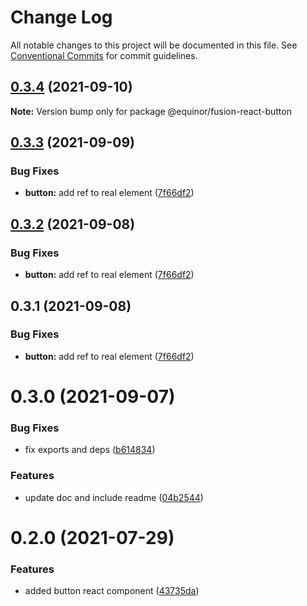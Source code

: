 # Change Log

All notable changes to this project will be documented in this file.
See [Conventional Commits](https://conventionalcommits.org) for commit guidelines.

## [0.3.4](https://github.com/equinor/fusion-react-components/compare/@equinor/fusion-react-button@0.3.3...@equinor/fusion-react-button@0.3.4) (2021-09-10)

**Note:** Version bump only for package @equinor/fusion-react-button





## [0.3.3](https://github.com/equinor/fusion-react-components/compare/@equinor/fusion-react-button@0.3.2...@equinor/fusion-react-button@0.3.3) (2021-09-09)


### Bug Fixes

* **button:** add ref to real element ([7f66df2](https://github.com/equinor/fusion-react-components/commit/7f66df277a5bab2f05f3d7e0ecf95e2d18bc1b8a))





## [0.3.2](https://github.com/equinor/fusion-react-components/compare/@equinor/fusion-react-button@0.3.1...@equinor/fusion-react-button@0.3.2) (2021-09-08)


### Bug Fixes

* **button:** add ref to real element ([7f66df2](https://github.com/equinor/fusion-react-components/commit/7f66df277a5bab2f05f3d7e0ecf95e2d18bc1b8a))





## 0.3.1 (2021-09-08)


### Bug Fixes

* **button:** add ref to real element ([7f66df2](https://github.com/equinor/fusion-react-components/commit/7f66df277a5bab2f05f3d7e0ecf95e2d18bc1b8a))





# 0.3.0 (2021-09-07)


### Bug Fixes

* fix exports and deps ([b614834](https://github.com/equinor/fusion-react-components/commit/b614834c32db4fbb9b06407e53557109128ec95b))


### Features

* update doc and include readme ([04b2544](https://github.com/equinor/fusion-react-components/commit/04b25443398507b35c3b88bf90a26d56c5b1c460))





# 0.2.0 (2021-07-29)


### Features

* added button react component ([43735da](https://github.com/equinor/fusion-react-components/commit/43735dae952f4d1bc32b8ee97ba87dc289a12122))
